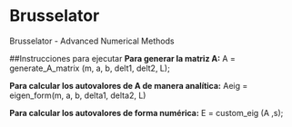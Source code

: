 # Brusselator
Brusselator - Advanced Numerical Methods

##Instrucciones para ejecutar
**Para generar la matriz A:**
A = generate_A_matrix (m, a, b, delt1, delt2, L);

**Para calcular los autovalores de A de manera analítica:**
Aeig = eigen_form(m, a, b, delta1, delta2, L)

**Para calcular los autovalores de forma numérica:**
E = custom_eig (A ,s);
